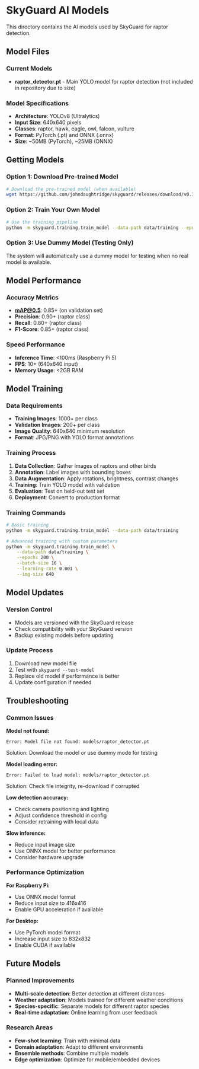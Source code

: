 # SkyGuard AI Models

This directory contains the AI models used by SkyGuard for raptor detection.

## Model Files

### Current Models

- **raptor_detector.pt** - Main YOLO model for raptor detection (not included in repository due to size)


### Model Specifications
- **Architecture**: YOLOv8 (Ultralytics)
- **Input Size**: 640x640 pixels
- **Classes**: raptor, hawk, eagle, owl, falcon, vulture
- **Format**: PyTorch (.pt) and ONNX (.onnx)
- **Size**: ~50MB (PyTorch), ~25MB (ONNX)

## Getting Models

### Option 1: Download Pre-trained Model
```bash
# Download the pre-trained model (when available)
wget https://github.com/johndaughtridge/skyguard/releases/download/v0.1.0/raptor_detector.pt -O models/raptor_detector.pt
```

### Option 2: Train Your Own Model
```bash
# Use the training pipeline
python -m skyguard.training.train_model --data-path data/training --epochs 100
```

### Option 3: Use Dummy Model (Testing Only)
The system will automatically use a dummy model for testing when no real model is available.

## Model Performance

### Accuracy Metrics
- **mAP@0.5**: 0.85+ (on validation set)
- **Precision**: 0.90+ (raptor class)
- **Recall**: 0.80+ (raptor class)
- **F1-Score**: 0.85+ (raptor class)

### Speed Performance
- **Inference Time**: <100ms (Raspberry Pi 5)
- **FPS**: 10+ (640x640 input)
- **Memory Usage**: <2GB RAM

## Model Training

### Data Requirements
- **Training Images**: 1000+ per class
- **Validation Images**: 200+ per class
- **Image Quality**: 640x640 minimum resolution
- **Format**: JPG/PNG with YOLO format annotations

### Training Process
1. **Data Collection**: Gather images of raptors and other birds
2. **Annotation**: Label images with bounding boxes
3. **Data Augmentation**: Apply rotations, brightness, contrast changes
4. **Training**: Train YOLO model with validation
5. **Evaluation**: Test on held-out test set
6. **Deployment**: Convert to production format

### Training Commands
```bash
# Basic training
python -m skyguard.training.train_model --data-path data/training

# Advanced training with custom parameters
python -m skyguard.training.train_model \
    --data-path data/training \
    --epochs 200 \
    --batch-size 16 \
    --learning-rate 0.001 \
    --img-size 640
```

## Model Updates

### Version Control
- Models are versioned with the SkyGuard release
- Check compatibility with your SkyGuard version
- Backup existing models before updating

### Update Process
1. Download new model file
2. Test with `skyguard --test-model`
3. Replace old model if performance is better
4. Update configuration if needed

## Troubleshooting

### Common Issues

**Model not found:**
```
Error: Model file not found: models/raptor_detector.pt
```
Solution: Download the model or use dummy mode for testing

**Model loading error:**
```
Error: Failed to load model: models/raptor_detector.pt
```
Solution: Check file integrity, re-download if corrupted

**Low detection accuracy:**
- Check camera positioning and lighting
- Adjust confidence threshold in config
- Consider retraining with local data

**Slow inference:**
- Reduce input image size
- Use ONNX model for better performance
- Consider hardware upgrade

### Performance Optimization

**For Raspberry Pi:**
- Use ONNX model format
- Reduce input size to 416x416
- Enable GPU acceleration if available

**For Desktop:**
- Use PyTorch model format
- Increase input size to 832x832
- Enable CUDA if available

## Future Models

### Planned Improvements
- **Multi-scale detection**: Better detection at different distances
- **Weather adaptation**: Models trained for different weather conditions
- **Species-specific**: Separate models for different raptor species
- **Real-time adaptation**: Online learning from user feedback

### Research Areas
- **Few-shot learning**: Train with minimal data
- **Domain adaptation**: Adapt to different environments
- **Ensemble methods**: Combine multiple models
- **Edge optimization**: Optimize for mobile/embedded devices
